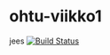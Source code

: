 # ohtu-viikko1
jees
[![Build Status](https://travis-ci.org/wileht/ohtu-viikko1.svg?branch=master)](https://travis-ci.org/wileht/ohtu-viikko1)
